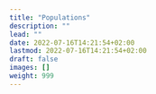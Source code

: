 ```yaml
---
title: "Populations"
description: ""
lead: ""
date: 2022-07-16T14:21:54+02:00
lastmod: 2022-07-16T14:21:54+02:00
draft: false
images: []
weight: 999
---
```


